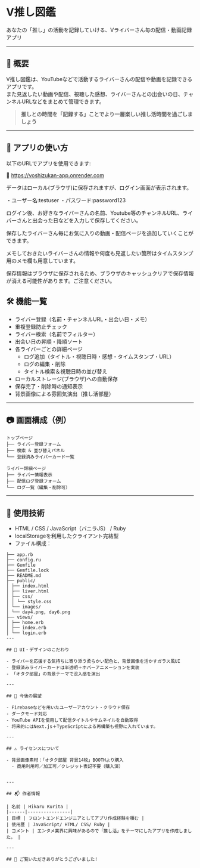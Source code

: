 
# V推し図鑑

あなたの「推し」の活動を記録していける、Vライバーさん毎の配信・動画記録アプリ

---

## 📌 概要

V推し図鑑は、YouTubeなどで活動するライバーさんの配信や動画を記録できるアプリです。  
また見返したい動画や配信、視聴した感想、ライバーさんとの出会いの日、チャンネルURLなどをまとめて管理できます。

> **推しとの時間を「記録する」ことでより一層楽しい推し活時間を過ごしましょう**

---

## 🚀 アプリの使い方

以下のURLでアプリを使用できます:

🔗 https://voshizukan-app.onrender.com

データはローカル(ブラウザ)に保存されますが、ログイン画面が表示されます。

・ユーザー名:testuser
・パスワード:password123

ログイン後、お好きなライバーさんの名前、Youtube等のチャンネルURL、ライバーさんと出会った日などを入力して保存してください。

保存したライバーさん毎にお気に入りの動画・配信ページを追加していくことができます。

メモしておきたいライバーさんの情報や何度も見返したい箇所はタイムスタンプ用のメモ欄も用意しています。

保存情報はブラウザに保存されるため、ブラウザのキャッシュクリアで保存情報が消える可能性があります。ご注意ください。

## 🛠 機能一覧

- ライバー登録（名前・チャンネルURL・出会い日・メモ）
- 重複登録防止チェック
- ライバー検索（名前でフィルター）
- 出会い日の昇順・降順ソート
- 各ライバーごとの詳細ページ
  - ログ追加（タイトル・視聴日時・感想・タイムスタンプ・URL）
  - ログの編集・削除
  - タイトル検索＆視聴日時の並び替え
- ローカルストレージ(ブラウザ)への自動保存
- 保存完了・削除時の通知表示
- 背景画像による雰囲気演出（推し活部屋）

---

## 📷 画面構成（例）

```
トップページ
├── ライバー登録フォーム
├── 検索 & 並び替えパネル
└── 登録済みライバーカード一覧

ライバー詳細ページ
├── ライバー情報表示
├── 配信ログ登録フォーム
└── ログ一覧（編集・削除可）
```

---

## 🧪 使用技術

- HTML / CSS / JavaScript（バニラJS） / Ruby
- localStorageを利用したクライアント完結型
- ファイル構成：

```
├── app.rb
├── config.ru
├── Gemfile
├── Gemfile.lock
├── README.md
├── public/
│ ├── index.html
│ ├── liver.html
│ ├── css/
│ │ └── style.css
│ └── images/
│ └── day4.png, day6.png
├── views/
│ ├── home.erb
│ ├── index.erb
│ └── login.erb
---

## 🎨 UI・デザインのこだわり

- ライバーを応援する気持ちに寄り添う柔らかい配色と、背景画像を活かすガラス風UI
- 登録済みライバーカードは半透明＋ホバーアニメーションを実装
- 「オタク部屋」の背景テーマで没入感を演出

---

## 🚀 今後の展望

- Firebaseなどを用いたユーザーアカウント・クラウド保存
- ダークモード対応
- YouTube APIを使用して配信タイトルやサムネイルを自動取得
- 将来的にはNext.js＋TypeScriptによる再構築も視野に入れています。

---

## ⚠ ライセンスについて

- 背景画像素材：「オタク部屋 背景14枚」BOOTHより購入
  - 商用利用可／加工可／クレジット表記不要（購入済）


---

## 📬 作者情報

| 名前 | Hikaru Kurita |
|------|----------------|
| 目標 | フロントエンドエンジニアとしてアプリ作成経験を積む |
| 使用歴 | JavaScript/ HTML/ CSS/ Ruby |
| コメント | エンタメ業界に興味があるので「推し活」をテーマにしたアプリを作成しました。 |

---

## 💬 ご覧いただきありがとうございました!